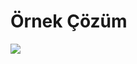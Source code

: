 # Örnek Çözüm

<img src="https://raw.githubusercontent.com/SametBELLUR/Python-Projects/main/T%C3%BCrk%C3%A7e%20(Turkish)/Makine%20%C3%96%C4%9Frenmesi/Gauss%20Yok%20Etme%20Metodu%20Python%20Progam%20(%C3%96rnek%20%C3%87%C3%B6z%C3%BCm%20%C4%B0le)/%C3%96rnek%20%C3%87%C3%B6z%C3%BCm/%C3%96rnek_%C3%87%C3%B6z%C3%BCm(Readme.md%20i%C3%A7in).png">
